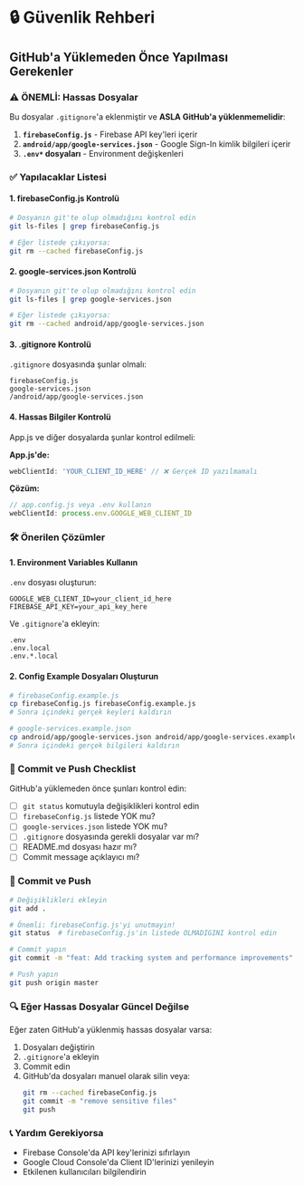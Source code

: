 # 🔒 Güvenlik Rehberi

## GitHub'a Yüklemeden Önce Yapılması Gerekenler

### ⚠️ ÖNEMLİ: Hassas Dosyalar

Bu dosyalar `.gitignore`'a eklenmiştir ve **ASLA GitHub'a yüklenmemelidir**:

1. **`firebaseConfig.js`** - Firebase API key'leri içerir
2. **`android/app/google-services.json`** - Google Sign-In kimlik bilgileri içerir
3. **`.env*` dosyaları** - Environment değişkenleri

### ✅ Yapılacaklar Listesi

#### 1. firebaseConfig.js Kontrolü
```bash
# Dosyanın git'te olup olmadığını kontrol edin
git ls-files | grep firebaseConfig.js

# Eğer listede çıkıyorsa:
git rm --cached firebaseConfig.js
```

#### 2. google-services.json Kontrolü
```bash
# Dosyanın git'te olup olmadığını kontrol edin
git ls-files | grep google-services.json

# Eğer listede çıkıyorsa:
git rm --cached android/app/google-services.json
```

#### 3. .gitignore Kontrolü
`.gitignore` dosyasında şunlar olmalı:
```
firebaseConfig.js
google-services.json
/android/app/google-services.json
```

#### 4. Hassas Bilgiler Kontrolü

App.js ve diğer dosyalarda şunlar kontrol edilmeli:

**App.js'de:**
```javascript
webClientId: 'YOUR_CLIENT_ID_HERE' // ❌ Gerçek ID yazılmamalı
```

**Çözüm:**
```javascript
// app.config.js veya .env kullanın
webClientId: process.env.GOOGLE_WEB_CLIENT_ID
```

### 🛠️ Önerilen Çözümler

#### 1. Environment Variables Kullanın
`.env` dosyası oluşturun:
```env
GOOGLE_WEB_CLIENT_ID=your_client_id_here
FIREBASE_API_KEY=your_api_key_here
```

Ve `.gitignore`'a ekleyin:
```
.env
.env.local
.env.*.local
```

#### 2. Config Example Dosyaları Oluşturun
```bash
# firebaseConfig.example.js
cp firebaseConfig.js firebaseConfig.example.js
# Sonra içindeki gerçek keyleri kaldırın

# google-services.example.json
cp android/app/google-services.json android/app/google-services.example.json
# Sonra içindeki gerçek bilgileri kaldırın
```

### 📝 Commit ve Push Checklist

GitHub'a yüklemeden önce şunları kontrol edin:

- [ ] `git status` komutuyla değişiklikleri kontrol edin
- [ ] `firebaseConfig.js` listede YOK mu?
- [ ] `google-services.json` listede YOK mu?
- [ ] `.gitignore` dosyasında gerekli dosyalar var mı?
- [ ] README.md dosyası hazır mı?
- [ ] Commit message açıklayıcı mı?

### 🚀 Commit ve Push

```bash
# Değişiklikleri ekleyin
git add .

# Önemli: firebaseConfig.js'yi unutmayın!
git status  # firebaseConfig.js'in listede OLMADIGINI kontrol edin

# Commit yapın
git commit -m "feat: Add tracking system and performance improvements"

# Push yapın
git push origin master
```

### 🔍 Eğer Hassas Dosyalar Güncel Değilse

Eğer zaten GitHub'a yüklenmiş hassas dosyalar varsa:

1. Dosyaları değiştirin
2. `.gitignore`'a ekleyin
3. Commit edin
4. GitHub'da dosyaları manuel olarak silin veya:
   ```bash
   git rm --cached firebaseConfig.js
   git commit -m "remove sensitive files"
   git push
   ```

### 📞 Yardım Gerekiyorsa

- Firebase Console'da API key'lerinizi sıfırlayın
- Google Cloud Console'da Client ID'lerinizi yenileyin
- Etkilenen kullanıcıları bilgilendirin

